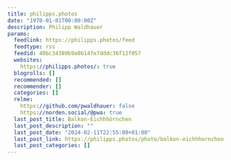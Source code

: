 ```yaml
---
title: philipps.photos
date: "1970-01-01T00:00:00Z"
description: Philipp Waldhauer
params:
  feedlink: https://philipps.photos/feed
  feedtype: rss
  feedid: 40bc34389b9a0b14fe7dddc36f12f057
  websites:
    https://philipps.photos/: true
  blogrolls: []
  recommended: []
  recommender: []
  categories: []
  relme:
    https://github.com/pwaldhauer: false
    https://norden.social/@pwa: true
  last_post_title: Balkon-Eichhhörnchen
  last_post_description: ""
  last_post_date: "2024-02-11T22:55:00+01:00"
  last_post_link: https://philipps.photos/photo/balkon-eichhhornchen
  last_post_categories: []
---
```

